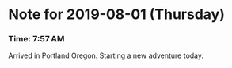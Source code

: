 # Note for 2019-08-01 (Thursday)
### Time: 7:57 AM

Arrived in Portland Oregon. Starting a new adventure today.
